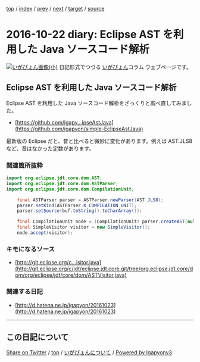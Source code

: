 [top](../index.html) 
 / [index](index.html) 
 / [prev](ig161019.html) 
 / [next](ig161023.html) 
 / [target](https://igapyon.github.io/diary/2016/ig161022.html) 
 / [source](https://github.com/igapyon/diary/blob/gh-pages/2016/ig161022.src.md) 

2016-10-22 diary: Eclipse AST を利用した Java ソースコード解析
=====================================================================================================
[![いがぴょん画像(小)](https://igapyon.github.io/diary/images/iga200306s.jpg "いがぴょん")](https://igapyon.github.io/diary/memo/memoigapyon.html) 日記形式でつづる [いがぴょん](https://igapyon.github.io/diary/memo/memoigapyon.html)コラム ウェブページです。

## Eclipse AST を利用した Java ソースコード解析

Eclipse AST を利用した Java ソースコード解析をざっくりと調べ直してみました。

* [https://github.com/igapy...ipseAstJava](https://github.com/igapyon/simple-EclipseAstJava)


最新版の Eclipse だと、昔と比べると微妙に変化があります。例えば AST.JLS8 など、昔はなかった定数があります。


### 関連箇所抜粋


```java
import org.eclipse.jdt.core.dom.AST;
import org.eclipse.jdt.core.dom.ASTParser;
import org.eclipse.jdt.core.dom.CompilationUnit;

    final ASTParser parser = ASTParser.newParser(AST.JLS8);
    parser.setKind(ASTParser.K_COMPILATION_UNIT);
    parser.setSource(buf.toString().toCharArray());

    final CompilationUnit node = (CompilationUnit) parser.createAST(null);
    final SimpleVisitor visitor = new SimpleVisitor();
    node.accept(visitor);
```



### キモになるソース


* [http://git.eclipse.org/c...isitor.java](http://git.eclipse.org/c/jdt/eclipse.jdt.core.git/tree/org.eclipse.jdt.core/dom/org/eclipse/jdt/core/dom/ASTVisitor.java)



### 関連する日記


* [http://d.hatena.ne.jp/igapyon/20161023](http://d.hatena.ne.jp/igapyon/20161023)


----------------------------------------------------------------------------------------------------

## この日記について

[Share on Twitter](https://twitter.com/intent/tweet?hashtags=igapyon%2Cdiary%2C%E3%81%84%E3%81%8C%E3%81%B4%E3%82%87%E3%82%93&text=Eclipse+AST+%E3%82%92%E5%88%A9%E7%94%A8%E3%81%97%E3%81%9F+Java+%E3%82%BD%E3%83%BC%E3%82%B9%E3%82%B3%E3%83%BC%E3%83%89%E8%A7%A3%E6%9E%90&url=https%3A%2F%2Figapyon.github.io%2Fdiary%2F2016%2Fig161022.html) / [top](../index.html) / [いがぴょんについて](https://igapyon.github.io/diary/memo/memoigapyon.html) / [Powered by Igapyonv3](https://github.com/igapyon/igapyonv3)
